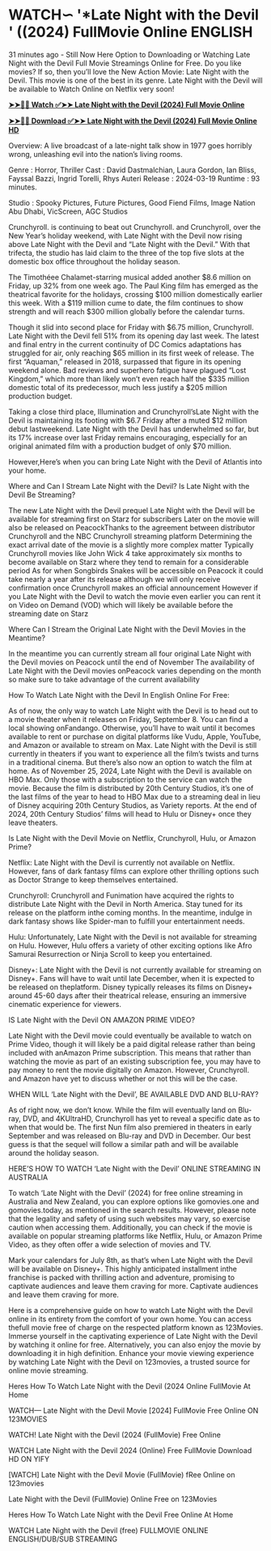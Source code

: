 # WATCH∽ '*Late Night with the Devil ' ((2024) FullMovie Online ENGLISH

31 minutes ago - Still Now Here Option to Downloading or Watching Late Night with the Devil Full Movie Streamings Online for Free. Do you like movies? If so, then you’ll love the New Action Movie: Late Night with the Devil. This movie is one of the best in its genre. Late Night with the Devil will be available to Watch Online on Netflix very soon!

**[➤➤🔴📱 Watch ✅➤➤ Late Night with the Devil (2024) Full Movie Online](https://cinematix.download/en/movie/938614)**

**[➤➤🔴📱 Download ✅➤➤ Late Night with the Devil (2024) Full Movie Online HD](https://cinematix.download/en/movie/938614)**


Overview:
A live broadcast of a late-night talk show in 1977 goes horribly wrong, unleashing evil into the nation’s living rooms.

Genre      : Horror, Thriller
Cast      : David Dastmalchian, Laura Gordon, Ian Bliss, Fayssal Bazzi, Ingrid Torelli, Rhys Auteri
Release    : 2024-03-19
Runtime : 93 minutes.

Studio : Spooky Pictures, Future Pictures, Good Fiend Films, Image Nation Abu Dhabi, VicScreen, AGC Studios 

Crunchyroll. is continuing to beat out Crunchyroll. and Crunchyroll, over the New Year’s holiday weekend, with Late Night with the Devil now rising above Late Night with the Devil and “Late Night with the Devil.” With that trifecta, the studio has laid claim to the three of the top five slots at the domestic box office throughout the holiday season.

The Timothéee Chalamet-starring musical added another $8.6 million on Friday, up 32% from one week ago. The Paul King film has emerged as the theatrical favorite for the holidays, crossing $100 million domestically earlier this week. With a $119 million cume to date, the film continues to show strength and will reach $300 million globally before the calendar turns.

Though it slid into second place for Friday with $6.75 million, Crunchyroll. Late Night with the Devil fell 51% from its opening day last week. The latest and final entry in the current continuity of DC Comics adaptations has struggled for air, only reaching $65 million in its first week of release. The first “Aquaman,” released in 2018, surpassed that figure in its opening weekend alone. Bad reviews and superhero fatigue have plagued “Lost Kingdom,” which more than likely won’t even reach half the $335 million domestic total of its predecessor, much less justify a $205 million production budget.

Taking a close third place, Illumination and Crunchyroll’sLate Night with the Devil is maintaining its footing with $6.7 Friday after a muted $12 million debut lastweekend. Late Night with the Devil has underwhelmed so far, but its 17% increase over last Friday remains encouraging, especially for an original animated film with a production budget of only $70 million.

However,Here’s when you can bring Late Night with the Devil of Atlantis into your home.

Where and Can I Stream Late Night with the Devil? Is Late Night with the Devil Be Streaming?

The new Late Night with the Devil prequel Late Night with the Devil will be available for streaming first on Starz for subscribers Later on the movie will also be released on PeacockThanks to the agreement between distributor Crunchyroll and the NBC Crunchyroll streaming platform Determining the exact arrival date of the movie is a slightly more complex matter Typically Crunchyroll movies like John Wick 4 take approximately six months to become available on Starz where they tend to remain for a considerable period As for when Songbirds Snakes will be accessible on Peacock it could take nearly a year after its release although we will only receive confirmation once Crunchyroll makes an official announcement However if you Late Night with the Devil to watch the movie even earlier you can rent it on Video on Demand (VOD) which will likely be available before the streaming date on Starz

Where Can I Stream the Original Late Night with the Devil Movies in the Meantime?

In the meantime you can currently stream all four original Late Night with the Devil movies on Peacock until the end of November The availability of Late Night with the Devil movies onPeacock varies depending on the month so make sure to take advantage of the current availability

How To Watch Late Night with the Devil In English Online For Free:

As of now, the only way to watch Late Night with the Devil is to head out to a movie theater when it releases on Friday, September 8. You can find a local showing onFandango. Otherwise, you’ll have to wait until it becomes available to rent or purchase on digital platforms like Vudu, Apple, YouTube, and Amazon or available to stream on Max. Late Night with the Devil is still currently in theaters if you want to experience all the film’s twists and turns in a traditional cinema. But there’s also now an option to watch the film at home. As of November 25, 2024, Late Night with the Devil is available on HBO Max. Only those with a subscription to the service can watch the movie. Because the film is distributed by 20th Century Studios, it’s one of the last films of the year to head to HBO Max due to a streaming deal in lieu of Disney acquiring 20th Century Studios, as Variety reports. At the end of 2024, 20th Century Studios’ films will head to Hulu or Disney+ once they leave theaters.

Is Late Night with the Devil Movie on Netflix, Crunchyroll, Hulu, or Amazon Prime?

Netflix: Late Night with the Devil is currently not available on Netflix. However, fans of dark fantasy films can explore other thrilling options such as Doctor Strange to keep themselves entertained.

Crunchyroll: Crunchyroll and Funimation have acquired the rights to distribute Late Night with the Devil in North America. Stay tuned for its release on the platform inthe coming months. In the meantime, indulge in dark fantasy shows like Spider-man to fulfill your entertainment needs.

Hulu: Unfortunately, Late Night with the Devil is not available for streaming on Hulu. However, Hulu offers a variety of other exciting options like Afro Samurai Resurrection or Ninja Scroll to keep you entertained.

Disney+: Late Night with the Devil is not currently available for streaming on Disney+. Fans will have to wait until late December, when it is expected to be released on theplatform. Disney typically releases its films on Disney+ around 45-60 days after their theatrical release, ensuring an immersive cinematic experience for viewers.

IS Late Night with the Devil ON AMAZON PRIME VIDEO?

Late Night with the Devil movie could eventually be available to watch on Prime Video, though it will likely be a paid digital release rather than being included with anAmazon Prime subscription. This means that rather than watching the movie as part of an existing subscription fee, you may have to pay money to rent the movie digitally on Amazon. However, Crunchyroll. and Amazon have yet to discuss whether or not this will be the case.

WHEN WILL ‘Late Night with the Devil’, BE AVAILABLE DVD AND BLU-RAY?

As of right now, we don’t know. While the film will eventually land on Blu-ray, DVD, and 4KUltraHD, Crunchyroll has yet to reveal a specific date as to when that would be. The first Nun film also premiered in theaters in early September and was released on Blu-ray and DVD in December. Our best guess is that the sequel will follow a similar path and will be available around the holiday season.

HERE’S HOW TO WATCH ‘Late Night with the Devil’ ONLINE STREAMING IN AUSTRALIA

To watch ‘Late Night with the Devil’ (2024) for free online streaming in Australia and New Zealand, you can explore options like gomovies.one and gomovies.today, as mentioned in the search results. However, please note that the legality and safety of using such websites may vary, so exercise caution when accessing them. Additionally, you can check if the movie is available on popular streaming platforms like Netflix, Hulu, or Amazon Prime Video, as they often offer a wide selection of movies and TV.

Mark your calendars for July 8th, as that’s when Late Night with the Devil will be available on Disney+. This highly anticipated installment inthe franchise is packed with thrilling action and adventure, promising to captivate audiences and leave them craving for more. Captivate audiences and leave them craving for more.

Here is a comprehensive guide on how to watch Late Night with the Devil online in its entirety from the comfort of your own home. You can access thefull movie free of charge on the respected platform known as 123Movies. Immerse yourself in the captivating experience of Late Night with the Devil by watching it online for free. Alternatively, you can also enjoy the movie by downloading it in high definition. Enhance your movie viewing experience by watching Late Night with the Devil on 123movies, a trusted source for online movie streaming.

Heres How To Watch Late Night with the Devil (2024 Online FullMovie At Home

WATCH— Late Night with the Devil Movie [2024] FullMovie Free Online ON 123MOVIES

WATCH! Late Night with the Devil (2024 (FullMovie) Free Online

WATCH Late Night with the Devil 2024 (Online) Free FullMovie Download HD ON YIFY

[WATCH] Late Night with the Devil Movie (FullMovie) fRee Online on 123movies

Late Night with the Devil (FullMovie) Online Free on 123Movies

Heres How To Watch Late Night with the Devil Free Online At Home

WATCH Late Night with the Devil (free) FULLMOVIE ONLINE ENGLISH/DUB/SUB STREAMING
